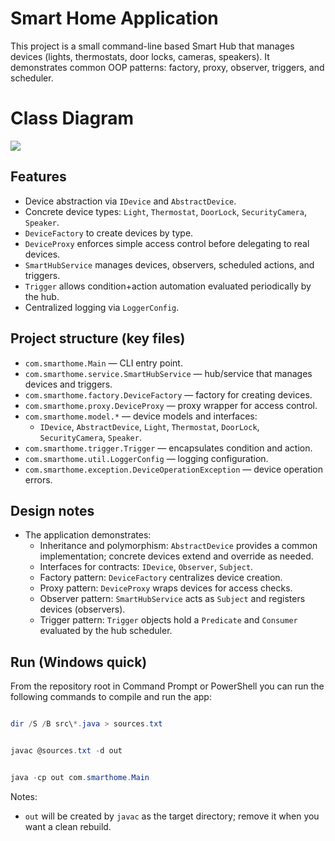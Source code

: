 # Smart Home Application

This project is a small command-line based Smart Hub that manages devices (lights, thermostats, door locks, cameras, speakers). It demonstrates common OOP patterns: factory, proxy, observer, triggers, and scheduler.

# Class Diagram

<img src="Class Diagram.png">

## Features

- Device abstraction via `IDevice` and `AbstractDevice`.
- Concrete device types: `Light`, `Thermostat`, `DoorLock`, `SecurityCamera`, `Speaker`.
- `DeviceFactory` to create devices by type.
- `DeviceProxy` enforces simple access control before delegating to real devices.
- `SmartHubService` manages devices, observers, scheduled actions, and triggers.
- `Trigger` allows condition+action automation evaluated periodically by the hub.
- Centralized logging via `LoggerConfig`.

## Project structure (key files)

- `com.smarthome.Main` — CLI entry point.
- `com.smarthome.service.SmartHubService` — hub/service that manages devices and triggers.
- `com.smarthome.factory.DeviceFactory` — factory for creating devices.
- `com.smarthome.proxy.DeviceProxy` — proxy wrapper for access control.
- `com.smarthome.model.*` — device models and interfaces:
  - `IDevice`, `AbstractDevice`, `Light`, `Thermostat`, `DoorLock`, `SecurityCamera`, `Speaker`.
- `com.smarthome.trigger.Trigger` — encapsulates condition and action.
- `com.smarthome.util.LoggerConfig` — logging configuration.
- `com.smarthome.exception.DeviceOperationException` — device operation errors.

## Design notes

- The application demonstrates:
  - Inheritance and polymorphism: `AbstractDevice` provides a common implementation; concrete devices extend and override as needed.
  - Interfaces for contracts: `IDevice`, `Observer`, `Subject`.
  - Factory pattern: `DeviceFactory` centralizes device creation.
  - Proxy pattern: `DeviceProxy` wraps devices for access checks.
  - Observer pattern: `SmartHubService` acts as `Subject` and registers devices (observers).
  - Trigger pattern: `Trigger` objects hold a `Predicate` and `Consumer` evaluated by the hub scheduler.

## Run (Windows quick)

From the repository root in Command Prompt or PowerShell you can run the following commands to compile and run the app:

```powershell

dir /S /B src\*.java > sources.txt


javac @sources.txt -d out


java -cp out com.smarthome.Main
```

Notes:
- `out` will be created by `javac` as the target directory; remove it when you want a clean rebuild.
